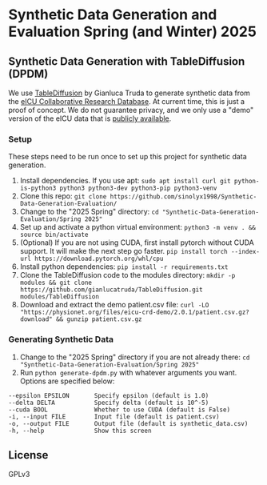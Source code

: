 # Synthetic Data Generation and Evaluation Spring (and Winter) 2025

## Synthetic Data Generation with TableDiffusion (DPDM)

We use [TableDiffusion](https://gianluca.ai/table-diffusion/) by Gianluca Truda to generate synthetic data from the [eICU Collaborative Research Database](https://eicu-crd.mit.edu/). At current time, this is just a proof of concept. We do not guarantee privacy, and we only use a "demo" version of the eICU data that is [publicly available](https://physionet.org/content/eicu-crd-demo/2.0.1/).

### Setup

These steps need to be run once to set up this project for synthetic data generation.

1. Install dependencies. If you use apt: `sudo apt install curl git python-is-python3 python3 python3-dev python3-pip python3-venv`
2. Clone this repo: `git clone https://github.com/sinolyx1998/Synthetic-Data-Generation-Evaluation/`
3. Change to the "2025 Spring" directory: `cd "Synthetic-Data-Generation-Evaluation/Spring 2025"`
4. Set up and activate a python virtual environment: `python3 -m venv . && source bin/activate`
5. (Optional) If you are not using CUDA, first install pytorch without CUDA support. It will make the next step go faster. `pip install torch --index-url https://download.pytorch.org/whl/cpu`
6. Install python dependencies: `pip install -r requirements.txt`
7. Clone the TableDiffusion code to the modules directory: `mkdir -p modules && git clone https://github.com/gianlucatruda/TableDiffusion.git modules/TableDiffusion`
8. Download and extract the demo patient.csv file: `curl -LO "https://physionet.org/files/eicu-crd-demo/2.0.1/patient.csv.gz?download" && gunzip patient.csv.gz`

### Generating Synthetic Data

1. Change to the "2025 Spring" directory if you are not already there: `cd "Synthetic-Data-Generation-Evaluation/Spring 2025"`
2. Run `python generate-dpdm.py` with whatever arguments you want. Options are specified below:

```
--epsilon EPSILON       Specify epsilon (default is 1.0)
--delta DELTA           Specify delta (default is 10^-5)
--cuda BOOL             Whether to use CUDA (default is False)
-i, --input FILE        Input file (default is patient.csv)
-o, --output FILE       Output file (default is synthetic_data.csv)
-h, --help              Show this screen
```

## License

GPLv3
